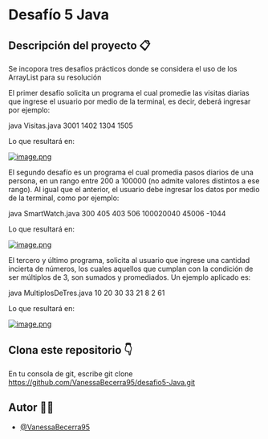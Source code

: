 
# Desafío 5 Java

## Descripción del proyecto  :clipboard:
Se incopora tres desafios prácticos donde se considera el uso de los ArrayList para su resolución

El primer desafío solicita un programa el cual promedie las visitas diarias que ingrese el usuario por medio de la terminal, es decir, deberá ingresar por ejemplo: 

java Visitas.java 3001 1402 1304 1505

Lo que resultará en:

[![image.png](https://i.postimg.cc/cHpBk9rg/image.png)](https://postimg.cc/ftvdJv7D)

El segundo desafío es un programa el cual promedia pasos diarios de una persona, en un rango entre 200 a 100000 (no admite valores distintos a ese rango). Al igual que el anterior, el usuario debe ingresar los datos por medio de la terminal, como por ejemplo: 


java SmartWatch.java 300 405 403 506 100020040 45006 -1044

Lo que resultará en: 

[![image.png](https://i.postimg.cc/T1nqzVDk/image.png)](https://postimg.cc/hQPdx7Mx)

El tercero y último programa, solicita al usuario que ingrese una cantidad incierta de números, los cuales aquellos que cumplan con la condición de ser múltiplos de 3, son sumados y promediados. Un ejemplo aplicado es: 

java MultiplosDeTres.java 10 20 30 33 21 8 2 61 

Lo que resultará en: 

[![image.png](https://i.postimg.cc/mkS138MG/image.png)](https://postimg.cc/1Vfzs0JW)




## Clona este repositorio :point_down:

En tu consola de git, escribe git clone https://github.com/VanessaBecerra95/desafio5-Java.git


## Autor :ok_woman:

- [@VanessaBecerra95](https://github.com/VanessaBecerra95) 

